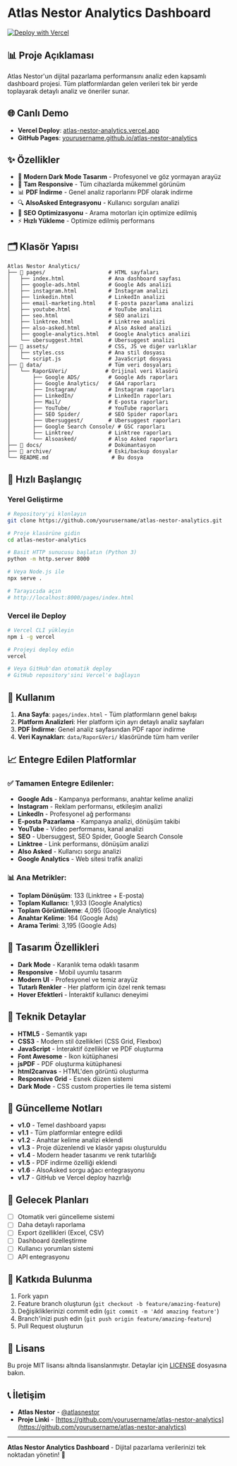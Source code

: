 # Atlas Nestor Analytics Dashboard

[![Deploy with Vercel](https://vercel.com/button)](https://vercel.com/new/clone?repository-url=https://github.com/yourusername/atlas-nestor-analytics)

## 📊 Proje Açıklaması
Atlas Nestor'un dijital pazarlama performansını analiz eden kapsamlı dashboard projesi. Tüm platformlardan gelen verileri tek bir yerde toplayarak detaylı analiz ve öneriler sunar.

## 🌐 Canlı Demo
- **Vercel Deploy**: [atlas-nestor-analytics.vercel.app](https://atlas-nestor-analytics.vercel.app)
- **GitHub Pages**: [yourusername.github.io/atlas-nestor-analytics](https://yourusername.github.io/atlas-nestor-analytics)

## ✨ Özellikler
- 🎨 **Modern Dark Mode Tasarım** - Profesyonel ve göz yormayan arayüz
- 📱 **Tam Responsive** - Tüm cihazlarda mükemmel görünüm
- 📊 **PDF İndirme** - Genel analiz raporlarını PDF olarak indirme
- 🔍 **AlsoAsked Entegrasyonu** - Kullanıcı sorguları analizi
- 🎯 **SEO Optimizasyonu** - Arama motorları için optimize edilmiş
- ⚡ **Hızlı Yükleme** - Optimize edilmiş performans

## 🗂️ Klasör Yapısı

```
Atlas Nestor Analytics/
├── 📁 pages/                    # HTML sayfaları
│   ├── index.html              # Ana dashboard sayfası
│   ├── google-ads.html         # Google Ads analizi
│   ├── instagram.html          # Instagram analizi
│   ├── linkedin.html           # LinkedIn analizi
│   ├── email-marketing.html    # E-posta pazarlama analizi
│   ├── youtube.html            # YouTube analizi
│   ├── seo.html                # SEO analizi
│   ├── linktree.html           # Linktree analizi
│   ├── also-asked.html         # Also Asked analizi
│   ├── google-analytics.html   # Google Analytics analizi
│   └── ubersuggest.html        # Ubersuggest analizi
├── 📁 assets/                   # CSS, JS ve diğer varlıklar
│   ├── styles.css              # Ana stil dosyası
│   └── script.js               # JavaScript dosyası
├── 📁 data/                     # Tüm veri dosyaları
│   └── Rapor&Veri/            # Orijinal veri klasörü
│       ├── Google ADS/         # Google Ads raporları
│       ├── Google Analytics/   # GA4 raporları
│       ├── Instagram/          # Instagram raporları
│       ├── LinkedIn/           # LinkedIn raporları
│       ├── Mail/               # E-posta raporları
│       ├── YouTube/            # YouTube raporları
│       ├── SEO Spider/         # SEO Spider raporları
│       ├── Ubersuggest/        # Ubersuggest raporları
│       ├── Google Search Console/ # GSC raporları
│       ├── Linktree/           # Linktree raporları
│       └── Alsoasked/          # Also Asked raporları
├── 📁 docs/                     # Dokümantasyon
├── 📁 archive/                  # Eski/backup dosyalar
└── README.md                    # Bu dosya
```

## 🚀 Hızlı Başlangıç

### Yerel Geliştirme
```bash
# Repository'yi klonlayın
git clone https://github.com/yourusername/atlas-nestor-analytics.git

# Proje klasörüne gidin
cd atlas-nestor-analytics

# Basit HTTP sunucusu başlatın (Python 3)
python -m http.server 8000

# Veya Node.js ile
npx serve .

# Tarayıcıda açın
# http://localhost:8000/pages/index.html
```

### Vercel ile Deploy
```bash
# Vercel CLI yükleyin
npm i -g vercel

# Projeyi deploy edin
vercel

# Veya GitHub'dan otomatik deploy
# GitHub repository'sini Vercel'e bağlayın
```

## 📖 Kullanım

1. **Ana Sayfa**: `pages/index.html` - Tüm platformların genel bakışı
2. **Platform Analizleri**: Her platform için ayrı detaylı analiz sayfaları
3. **PDF İndirme**: Genel analiz sayfasından PDF rapor indirme
4. **Veri Kaynakları**: `data/Rapor&Veri/` klasöründe tüm ham veriler

## 📈 Entegre Edilen Platformlar

### ✅ Tamamen Entegre Edilenler:
- **Google Ads** - Kampanya performansı, anahtar kelime analizi
- **Instagram** - Reklam performansı, etkileşim analizi
- **LinkedIn** - Profesyonel ağ performansı
- **E-posta Pazarlama** - Kampanya analizi, dönüşüm takibi
- **YouTube** - Video performansı, kanal analizi
- **SEO** - Ubersuggest, SEO Spider, Google Search Console
- **Linktree** - Link performansı, dönüşüm analizi
- **Also Asked** - Kullanıcı sorgu analizi
- **Google Analytics** - Web sitesi trafik analizi

### 📊 Ana Metrikler:
- **Toplam Dönüşüm**: 133 (Linktree + E-posta)
- **Toplam Kullanıcı**: 1,933 (Google Analytics)
- **Toplam Görüntüleme**: 4,095 (Google Analytics)
- **Anahtar Kelime**: 164 (Google Ads)
- **Arama Terimi**: 3,195 (Google Ads)

## 🎨 Tasarım Özellikleri

- **Dark Mode** - Karanlık tema odaklı tasarım
- **Responsive** - Mobil uyumlu tasarım
- **Modern UI** - Profesyonel ve temiz arayüz
- **Tutarlı Renkler** - Her platform için özel renk teması
- **Hover Efektleri** - İnteraktif kullanıcı deneyimi

## 🔧 Teknik Detaylar

- **HTML5** - Semantik yapı
- **CSS3** - Modern stil özellikleri (CSS Grid, Flexbox)
- **JavaScript** - İnteraktif özellikler ve PDF oluşturma
- **Font Awesome** - İkon kütüphanesi
- **jsPDF** - PDF oluşturma kütüphanesi
- **html2canvas** - HTML'den görüntü oluşturma
- **Responsive Grid** - Esnek düzen sistemi
- **Dark Mode** - CSS custom properties ile tema sistemi

## 📝 Güncelleme Notları

- **v1.0** - Temel dashboard yapısı
- **v1.1** - Tüm platformlar entegre edildi
- **v1.2** - Anahtar kelime analizi eklendi
- **v1.3** - Proje düzenlendi ve klasör yapısı oluşturuldu
- **v1.4** - Modern header tasarımı ve renk tutarlılığı
- **v1.5** - PDF indirme özelliği eklendi
- **v1.6** - AlsoAsked sorgu ağacı entegrasyonu
- **v1.7** - GitHub ve Vercel deploy hazırlığı

## 🎯 Gelecek Planları

- [ ] Otomatik veri güncelleme sistemi
- [ ] Daha detaylı raporlama
- [ ] Export özellikleri (Excel, CSV)
- [ ] Dashboard özelleştirme
- [ ] Kullanıcı yorumları sistemi
- [ ] API entegrasyonu

## 🤝 Katkıda Bulunma

1. Fork yapın
2. Feature branch oluşturun (`git checkout -b feature/amazing-feature`)
3. Değişikliklerinizi commit edin (`git commit -m 'Add amazing feature'`)
4. Branch'inizi push edin (`git push origin feature/amazing-feature`)
5. Pull Request oluşturun

## 📄 Lisans

Bu proje MIT lisansı altında lisanslanmıştır. Detaylar için [LICENSE](LICENSE) dosyasına bakın.

## 📞 İletişim

- **Atlas Nestor** - [@atlasnestor](https://twitter.com/atlasnestor)
- **Proje Linki** - [https://github.com/yourusername/atlas-nestor-analytics](https://github.com/yourusername/atlas-nestor-analytics)

---

**Atlas Nestor Analytics Dashboard** - Dijital pazarlama verilerinizi tek noktadan yönetin! 🚀
